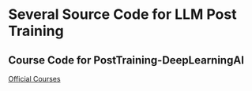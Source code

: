 # Several Source Code for LLM Post Training

## Course Code for PostTraining-DeepLearningAI

[Official Courses](https://www.deeplearning.ai/short-courses/post-training-of-llms)